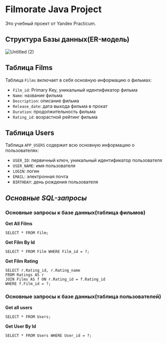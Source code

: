 # Filmorate Java Project
Это учебный проект от Yandex Practicum.

## Структура Базы данных(ER-модель)
![Untitled (2)](https://github.com/Eenot/java-filmorate/assets/142352553/4bb98a4c-1f73-4f60-897c-4d8db98e1632)


## Таблица Films

Таблица ```Films``` включает в себя основную информацию о фильмах:
* ```Film_id```: Primary Key, уникальный идентификатор фильма
* ```Name```: название фильма
* ```Description```: описание фильма
* ```Release_date```: дата выхода фильма в прокат
* ```Duration```: продолжительность фильма
* ```Rating_id```: возрастной рейтинг фильма

## Таблица Users
Таблица ```APP_USERS``` содержит всю основную информацию о пользователях:
* ```USER_ID```: первичный ключ, уникальный идентификатор пользователя
* ```USER_NAME```: имя пользователя
* ```LOGIN```: логин
* ```EMAIL```: электронная почта
* ```BIRTHDAY```: день рождения пользователя


## _Основные SQL-запросы_
### Основные запросы к базе данных(таблица фильмов)

**Get All Films**
```
SELECT * FROM Film;
```

**Get Film By Id**
```
SELECT * FROM Film WHERE Film_id = ?;
```

**Get Film Rating**
```
SELECT r.Rating_id, r.Rating_name
FROM Ratings AS r
JOIN Films AS f ON r.Rating_id = f.Rating_id
WHERE f.Film_id = ?;
```


### Основные запросы к базе данных(таблица пользователей)

**Get all users**
```
SELECT * FROM Users;
```

**Get User By Id**
```
SELECT * FROM Users WHERE User_id = ?;
```
